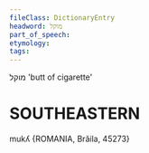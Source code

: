 ```yaml
---
fileClass: DictionaryEntry
headword: מוקל
part_of_speech: 
etymology: 
tags: 
---
```

מוקל
'butt of cigarette'

SOUTHEASTERN
==============

mukʎ {ROMANIA, Brăila, 45273}
